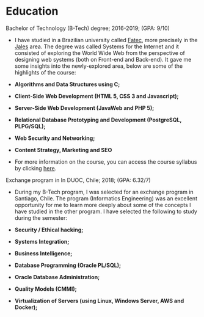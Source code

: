 # Education

Bachelor of Technology (B-Tech) degree; 2016-2019; (GPA: 9/10)

* I have studied in a Brazilian university called [Fatec](http://www.fatecsp.br/), more precisely in the [Jales](http://www.fatecjales.edu.br/) area. The degree was called Systems for the Internet and it consisted of exploring the World Wide Web from the perspective of designing web systems (both on Front-end and Back-end). 
  It gave me some insights into the newly-explored area, below are some of the highlights of the course:

* **Algorithms and Data Structures using C;**
* **Client-Side Web Development (HTML 5, CSS 3 and Javascript);**
* **Server-Side Web Development (JavaWeb and PHP 5);**
* **Relational Database Prototyping and Development (PostgreSQL, PLPG/SQL);**
* **Web Security and Networking;**
* **Content Strategy, Marketing and SEO**
* For more information on the course, you can access the course syllabus by clicking [here](http://www.fatecjales.edu.br/graduacao/sistemas-para-internet#informacoes-curso).


 Exchange program in In DUOC, Chile; 2018; (GPA: 6.32/7)

* During my B-Tech program, I was selected for an exchange program in Santiago, Chile. The program (Informatics Engineering) was an excellent opportunity for me to learn more deeply about some of the concepts I have studied in the other program. I have selected the following to study during the semester:

* **Security / Ethical hacking;** 
* **Systems Integration;** 
* **Business Intelligence;**
* **Database Programming (Oracle PL/SQL);**
* **Oracle Database Administration;**
* **Quality Models (CMMI);**
* **Virtualization of Servers (using Linux, Windows Server, AWS and Docker);**


